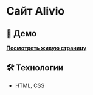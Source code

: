 # Сайт Alivio
## 🚀 Демо
**[Посмотреть живую страницу](https://hikizaya.github.io/alivioProject/)**
## 🛠 Технологии
- HTML, CSS
